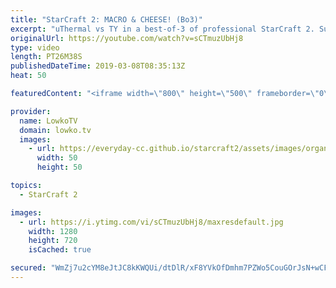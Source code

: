 ```yaml
---
title: "StarCraft 2: MACRO & CHEESE! (Bo3)"
excerpt: "uThermal vs TY in a best-of-3 of professional StarCraft 2. Subscribe for more videos: http://lowko.tv/youtube Epic Zerg vs Terran: https://youtu.be/B8EUBMDHXRk  In this series we see a variety of strategies. Both players try to play macro in the first game, however after the first map they both decide"
originalUrl: https://youtube.com/watch?v=sCTmuzUbHj8
type: video
length: PT26M38S
publishedDateTime: 2019-03-08T08:35:13Z
heat: 50

featuredContent: "<iframe width=\"800\" height=\"500\" frameborder=\"0\" src=\"https://www.youtube.com/embed/sCTmuzUbHj8\" allow=\"accelerometer; autoplay; encrypted-media; gyroscope; picture-in-picture\" allowfullscreen></iframe>"

provider:
  name: LowkoTV
  domain: lowko.tv
  images:
    - url: https://everyday-cc.github.io/starcraft2/assets/images/organizations/lowko.tv-50x50.jpg
      width: 50
      height: 50

topics:
  - StarCraft 2

images:
  - url: https://i.ytimg.com/vi/sCTmuzUbHj8/maxresdefault.jpg
    width: 1280
    height: 720
    isCached: true

secured: "WmZj7u2cYM8eJtJC8kKWQUi/dtDlR/xF8YVkOfDmhm7PZWo5CouGOrJsN+wCF/b0w4zZ8tcRPCFWGYvD2pvFacYCk9jI1hlulG+IAOJJap9kjWEBMP1hHBP3czh87Qn526BmetZ2C2xQuDCNdP00rDbz0qQd/BnyMTxBjngTaEdPx+/73/M0Edj+HivBI6CSuNvdMoqNbSIfmM8f2GNzyWx2t9TxB+R2o30GE4kU+khDifi3UXjPYLF0mXgLiPGgURrFWv3YHzmV/GbjEKC5T4CVWeblloDPzmouU+Il+g8FZMrnKz6YObymlGDNDf1kdG51/D+xf+lTfWkkoukc6wG31s7d4HMudNja7QqfL52CMWYyzcX6kB9ftTnO3ql2Y5MG77NuxaN7iFr7WcKIP+pTX7qW/wV9dXS9kjNYcMs=;EA9yrTM17lDXF/lgG/7ZYA=="
---
```


